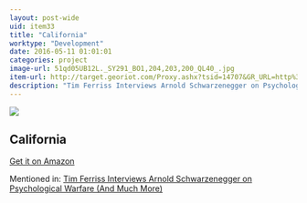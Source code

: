 ```yaml
---
layout: post-wide
uid: item33
title: "California"
worktype: "Development"
date: 2016-05-11 01:01:01
categories: project
image-url: 51qd05UB12L._SY291_BO1,204,203,200_QL40_.jpg
item-url: http://target.georiot.com/Proxy.ashx?tsid=14707&GR_URL=http%3A%2F%2Fwww.amazon.com%2FCalifornia-History-Modern-Library-Chronicles%2Fdp%2F081297753X%2F
description: "Tim Ferriss Interviews Arnold Schwarzenegger on Psychological Warfare (And Much More)"
---
```

<a href="http://target.georiot.com/Proxy.ashx?tsid=14707&GR_URL=http%3A%2F%2Fwww.amazon.com%2FCalifornia-History-Modern-Library-Chronicles%2Fdp%2F081297753X%2F" target="blank"><img src="../../../../img/thumbs/51qd05UB12L._SY291_BO1,204,203,200_QL40_.jpg" class="prod-img"></a>
<h2>California</h2>
<p><a href="http://target.georiot.com/Proxy.ashx?tsid=14707&GR_URL=http%3A%2F%2Fwww.amazon.com%2FCalifornia-History-Modern-Library-Chronicles%2Fdp%2F081297753X%2F" target="blank">Get it on Amazon</a><p>
<p>Mentioned in: <a href="http://fourhourworkweek.com/2015/02/02/arnold-schwarzenegger/" target="blank">Tim Ferriss Interviews Arnold Schwarzenegger on Psychological Warfare (And Much More)</a></p>
